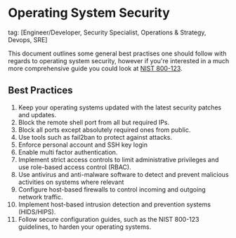 # Operating System Security
tag: [Engineer/Developer, Security Specialist, Operations & Strategy, Devops, SRE]

This document outlines some general best practises one should follow with regards to operating system security, however if you're interested in a much more comprehensive guide you could look at [NIST 800-123](https://nvlpubs.nist.gov/nistpubs/Legacy/SP/nistspecialpublication800-123.pdf).

## Best Practices

1. Keep your operating systems updated with the latest security patches and updates.
2. Block the remote shell port from all but required IPs.
3. Block all ports except absolutely required ones from public.
4. Use tools such as fail2ban to protect against attacks.
5. Enforce personal account and SSH key login
6. Enable multi factor authentication.
7. Implement strict access controls to limit administrative privileges and use role-based access control (RBAC).
8. Use antivirus and anti-malware software to detect and prevent malicious activities on systems where relevant
9. Configure host-based firewalls to control incoming and outgoing network traffic.
10. Implement host-based intrusion detection and prevention systems (HIDS/HIPS).
11. Follow secure configuration guides, such as the NIST 800-123 guidelines, to harden your operating systems.
